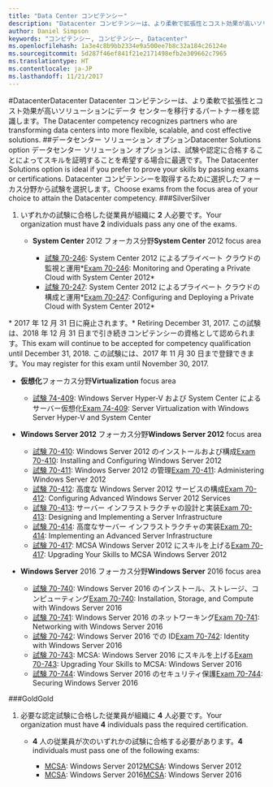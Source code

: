 ```yaml
---
title: "Data Center コンピテンシー"
description: "Datacenter コンピテンシーは、より柔軟で拡張性とコスト効果が高いソリューションにデータ センターを移行するパートナー様を認識します。"
author: Daniel Simpson
keywords: "コンピテンシー, コンピテンシー, Datacenter"
ms.openlocfilehash: 1a3e4c8b9bb2334e9a500ee7b8c32a184c26124e
ms.sourcegitcommit: 5d287f46ef841f21e2171498efb2e309662c7965
ms.translationtype: HT
ms.contentlocale: ja-JP
ms.lasthandoff: 11/21/2017
---
```

#<a name="datacenter"></a><span data-ttu-id="bd6cd-104">Datacenter</span><span class="sxs-lookup"><span data-stu-id="bd6cd-104">Datacenter</span></span>
<span data-ttu-id="bd6cd-105">Datacenter コンピテンシーは、より柔軟で拡張性とコスト効果が高いソリューションにデータ センターを移行するパートナー様を認識します。</span><span class="sxs-lookup"><span data-stu-id="bd6cd-105">The Datacenter competency recognizes partners who are transforming data centers into more flexible, scalable, and cost effective solutions.</span></span>
##<a name="datacenter-solutions-option"></a><span data-ttu-id="bd6cd-106">データセンター ソリューション オプション</span><span class="sxs-lookup"><span data-stu-id="bd6cd-106">Datacenter Solutions option</span></span>
<span data-ttu-id="bd6cd-107">データセンター ソリューション オプションは、試験や認定に合格することによってスキルを証明することを希望する場合に最適です。</span><span class="sxs-lookup"><span data-stu-id="bd6cd-107">The Datacenter Solutions option is ideal if you prefer to prove your skills by passing exams or certifications.</span></span> <span data-ttu-id="bd6cd-108">Datacenter コンピテンシーを取得するために選択したフォーカス分野から試験を選択します。</span><span class="sxs-lookup"><span data-stu-id="bd6cd-108">Choose exams from the focus area of your choice to attain the Datacenter competency.</span></span>
###<a name="silver"></a><span data-ttu-id="bd6cd-109">Silver</span><span class="sxs-lookup"><span data-stu-id="bd6cd-109">Silver</span></span>
1. <span data-ttu-id="bd6cd-110">いずれかの試験に合格した従業員が組織に **2** 人必要です。</span><span class="sxs-lookup"><span data-stu-id="bd6cd-110">Your organization must have **2** individuals pass any one of the exams.</span></span>

    - <span data-ttu-id="bd6cd-111">**System Center** 2012 フォーカス分野</span><span class="sxs-lookup"><span data-stu-id="bd6cd-111">**System Center** 2012 focus area</span></span>

        - <span data-ttu-id="bd6cd-112">[試験 70-246](https://www.microsoft.com/en-us/learning/exam-70-246.aspx): System Center 2012 によるプライベート クラウドの監視と運用*</span><span class="sxs-lookup"><span data-stu-id="bd6cd-112">[Exam 70-246](https://www.microsoft.com/en-us/learning/exam-70-246.aspx): Monitoring and Operating a Private Cloud with System Center 2012*</span></span>
        - <span data-ttu-id="bd6cd-113">[試験 70-247](https://www.microsoft.com/en-us/learning/exam-70-247.aspx): System Center 2012 によるプライベート クラウドの構成と運用*</span><span class="sxs-lookup"><span data-stu-id="bd6cd-113">[Exam 70-247](https://www.microsoft.com/en-us/learning/exam-70-247.aspx): Configuring and Deploying a Private Cloud with System Center 2012*</span></span>

<span data-ttu-id="bd6cd-114">\* 2017 年 12 月 31 日に廃止されます。</span><span class="sxs-lookup"><span data-stu-id="bd6cd-114">\* Retiring December 31, 2017.</span></span> <span data-ttu-id="bd6cd-115">この試験は、2018 年 12 月 31 日まで引き続きコンピテンシーの資格として認められます。</span><span class="sxs-lookup"><span data-stu-id="bd6cd-115">This exam will continue to be accepted for competency qualification until December 31, 2018.</span></span> <span data-ttu-id="bd6cd-116">この試験には、2017 年 11 月 30 日まで登録できます。</span><span class="sxs-lookup"><span data-stu-id="bd6cd-116">You may register for this exam until November 30, 2017.</span></span>

   - <span data-ttu-id="bd6cd-117">**仮想化**フォーカス分野</span><span class="sxs-lookup"><span data-stu-id="bd6cd-117">**Virtualization** focus area</span></span>

        - <span data-ttu-id="bd6cd-118">[試験 74-409](https://www.microsoft.com/en-us/learning/exam-74-409.aspx): Windows Server Hyper-V および System Center によるサーバー仮想化</span><span class="sxs-lookup"><span data-stu-id="bd6cd-118">[Exam 74-409](https://www.microsoft.com/en-us/learning/exam-74-409.aspx): Server Virtualization with Windows Server Hyper-V and System Center</span></span>

   - <span data-ttu-id="bd6cd-119">**Windows Server 2012** フォーカス分野</span><span class="sxs-lookup"><span data-stu-id="bd6cd-119">**Windows Server 2012** focus area</span></span>

        - <span data-ttu-id="bd6cd-120">[試験 70-410](https://www.microsoft.com/en-us/learning/exam-70-410.aspx): Windows Server 2012 のインストールおよび構成</span><span class="sxs-lookup"><span data-stu-id="bd6cd-120">[Exam 70-410](https://www.microsoft.com/en-us/learning/exam-70-410.aspx): Installing and Configuring Windows Server 2012</span></span>
        - <span data-ttu-id="bd6cd-121">[試験 70-411](https://www.microsoft.com/en-us/learning/exam-70-411.aspx): Windows Server 2012 の管理</span><span class="sxs-lookup"><span data-stu-id="bd6cd-121">[Exam 70-411](https://www.microsoft.com/en-us/learning/exam-70-411.aspx): Administering Windows Server 2012</span></span>
        - <span data-ttu-id="bd6cd-122">[試験 70-412](https://www.microsoft.com/en-us/learning/exam-70-412.aspx): 高度な Windows Server 2012 サービスの構成</span><span class="sxs-lookup"><span data-stu-id="bd6cd-122">[Exam 70-412](https://www.microsoft.com/en-us/learning/exam-70-412.aspx): Configuring Advanced Windows Server 2012 Services</span></span>
        - <span data-ttu-id="bd6cd-123">[試験 70-413](https://www.microsoft.com/en-us/learning/exam-70-413.aspx): サーバー インフラストラクチャの設計と実装</span><span class="sxs-lookup"><span data-stu-id="bd6cd-123">[Exam 70-413](https://www.microsoft.com/en-us/learning/exam-70-413.aspx): Designing and Implementing a Server Infrastructure</span></span>
        - <span data-ttu-id="bd6cd-124">[試験 70-414](https://www.microsoft.com/en-us/learning/exam-70-414.aspx): 高度なサーバー インフラストラクチャの実装</span><span class="sxs-lookup"><span data-stu-id="bd6cd-124">[Exam 70-414](https://www.microsoft.com/en-us/learning/exam-70-414.aspx): Implementing an Advanced Server Infrastructure</span></span>
        - <span data-ttu-id="bd6cd-125">[試験 70-417](https://www.microsoft.com/en-us/learning/exam-70-417.aspx): MCSA Windows Server 2012 にスキルを上げる</span><span class="sxs-lookup"><span data-stu-id="bd6cd-125">[Exam 70-417](https://www.microsoft.com/en-us/learning/exam-70-417.aspx): Upgrading Your Skills to MCSA Windows Server 2012</span></span>

   - <span data-ttu-id="bd6cd-126">**Windows Server** 2016 フォーカス分野</span><span class="sxs-lookup"><span data-stu-id="bd6cd-126">**Windows Server** 2016 focus area</span></span>
        - <span data-ttu-id="bd6cd-127">[試験 70-740](https://www.microsoft.com/en-us/learning/exam-70-740.aspx): Windows Server 2016 のインストール、ストレージ、コンピューティング</span><span class="sxs-lookup"><span data-stu-id="bd6cd-127">[Exam 70-740](https://www.microsoft.com/en-us/learning/exam-70-740.aspx): Installation, Storage, and Compute with Windows Server 2016</span></span>
        - <span data-ttu-id="bd6cd-128">[試験 70-741](https://www.microsoft.com/en-us/learning/exam-70-741.aspx): Windows Server 2016 のネットワーキング</span><span class="sxs-lookup"><span data-stu-id="bd6cd-128">[Exam 70-741](https://www.microsoft.com/en-us/learning/exam-70-741.aspx): Networking with Windows Server 2016</span></span>
        - <span data-ttu-id="bd6cd-129">[試験 70-742](https://www.microsoft.com/en-us/learning/exam-70-742.aspx): Windows Server 2016 での ID</span><span class="sxs-lookup"><span data-stu-id="bd6cd-129">[Exam 70-742](https://www.microsoft.com/en-us/learning/exam-70-742.aspx): Identity with Windows Server 2016</span></span>
        - <span data-ttu-id="bd6cd-130">[試験 70-743](https://www.microsoft.com/en-us/learning/exam-70-743.aspx): MCSA: Windows Server 2016 にスキルを上げる</span><span class="sxs-lookup"><span data-stu-id="bd6cd-130">[Exam 70-743](https://www.microsoft.com/en-us/learning/exam-70-743.aspx): Upgrading Your Skills to MCSA: Windows Server 2016</span></span>
        - <span data-ttu-id="bd6cd-131">[試験 70-744](https://www.microsoft.com/en-us/learning/exam-70-744.aspx): Windows Server 2016 のセキュリティ保護</span><span class="sxs-lookup"><span data-stu-id="bd6cd-131">[Exam 70-744](https://www.microsoft.com/en-us/learning/exam-70-744.aspx): Securing Windows Server 2016</span></span>

###<a name="gold"></a><span data-ttu-id="bd6cd-132">Gold</span><span class="sxs-lookup"><span data-stu-id="bd6cd-132">Gold</span></span>
1. <span data-ttu-id="bd6cd-133">必要な認定試験に合格した従業員が組織に **4** 人必要です。</span><span class="sxs-lookup"><span data-stu-id="bd6cd-133">Your organization must have **4** individuals pass the required certification.</span></span>

    - <span data-ttu-id="bd6cd-134">**4** 人の従業員が次のいずれかの試験に合格する必要があります。</span><span class="sxs-lookup"><span data-stu-id="bd6cd-134">**4** individuals must pass one of the following exams:</span></span>

        - <span data-ttu-id="bd6cd-135">[MCSA](https://www.microsoft.com/en-us/learning/mcsa-windows-server-certification.aspx): Windows Server 2012</span><span class="sxs-lookup"><span data-stu-id="bd6cd-135">[MCSA](https://www.microsoft.com/en-us/learning/mcsa-windows-server-certification.aspx): Windows Server 2012</span></span>
        - <span data-ttu-id="bd6cd-136">[MCSA](https://www.microsoft.com/en-us/learning/mcsa-windows-server-2016-certification.aspx): Windows Server 2016</span><span class="sxs-lookup"><span data-stu-id="bd6cd-136">[MCSA](https://www.microsoft.com/en-us/learning/mcsa-windows-server-2016-certification.aspx): Windows Server 2016</span></span>
